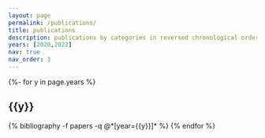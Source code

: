 ```yaml
---
layout: page
permalink: /publications/
title: publications
description: publications by categories in reversed chronological order. generated by jekyll-scholar.
years: [2020,2022]
nav: true
nav_order: 3
---
```

<!-- _pages/publications.md -->
<div class="publications">

{%- for y in page.years %}
  <h2 class="year">{{y}}</h2>
  {% bibliography -f papers -q @*[year={{y}}]* %}
{% endfor %}

</div>
